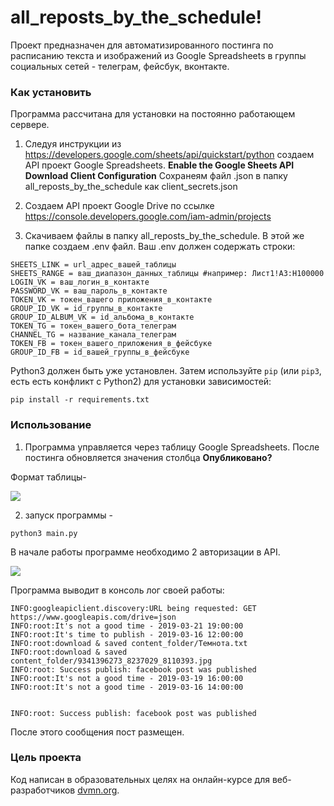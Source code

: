# all_reposts_by_the_schedule!

Проект предназначен для автоматизированного постинга 
по расписанию текста и изображений из Google Spreadsheets 
в группы социальных сетей - телеграм, фейсбук, вконтакте.

### Как установить

Программа рассчитана для установки на постоянно работающем сервере.

1. Следуя инструкции из https://developers.google.com/sheets/api/quickstart/python
создаем API проект Google Spreadsheets. 
**Enable the Google Sheets API**
**Download Client Configuration**
Сохранеям файл .json в папку all_reposts_by_the_schedule как client_secrets.json
2. Создаем API проект Google Drive по ссылке https://console.developers.google.com/iam-admin/projects

3. Скачиваем файлы в папку all_reposts_by_the_schedule. В этой же папке создаем .env файл. Ваш .env должен содержать строки:

```
SHEETS_LINK = url_адрес_вашей_таблицы
SHEETS_RANGE = ваш_диапазон_данных_таблицы #например: Лист1!A3:H100000 
LOGIN_VK = ваш_логин_в_контакте
PASSWORD_VK = ваш_пароль_в_контакте
TOKEN_VK = токен_вашего приложения_в_контакте
GROUP_ID_VK = id_группы_в_контакте
GROUP_ID_ALBUM_VK = id_альбома_в_контакте
TOKEN_TG = токен_вашего_бота_телеграм
CHANNEL_TG = название_канала_телеграм
TOKEN_FB = токен_вашего_приложения_в_фейсбуке
GROUP_ID_FB = id_вашей_группы_в_фейсбуке
```

Python3 должен быть уже установлен. 
Затем используйте `pip` (или `pip3`, есть есть конфликт с Python2) для установки зависимостей:
```
pip install -r requirements.txt
```
### Использование
1. Программа управляется через таблицу Google Spreadsheets. После постинга обновляется значения столбца **Опубликовано?**

Формат таблицы-

![](https://www.radikal.kz/images/2019/03/16/BEZYMYNNYI.png)

2. запуск программы - 

```
python3 main.py
```
В начале работы программе необходимо 2 авторизации в API.

![](https://www.radikal.kz/images/2019/03/17/NOVYI-TOCECNYI-RISUNOK.png)


Программа выводит в консоль лог своей работы:

```
INFO:googleapiclient.discovery:URL being requested: GET https://www.googleapis.com/drive=json
INFO:root:It's not a good time - 2019-03-21 19:00:00
INFO:root:It's time to publish - 2019-03-16 12:00:00
INFO:root:download & saved content_folder/Темнота.txt
INFO:root:download & saved content_folder/9341396273_8237029_8110393.jpg
INFO:root: Success publish: facebook post was published
INFO:root:It's not a good time - 2019-03-19 16:00:00
INFO:root:It's not a good time - 2019-03-16 14:00:00
```


```

INFO:root: Success publish: facebook post was published

```
После этого сообщения пост размещен.

### Цель проекта

Код написан в образовательных целях на онлайн-курсе для веб-разработчиков [dvmn.org](https://dvmn.org/).
